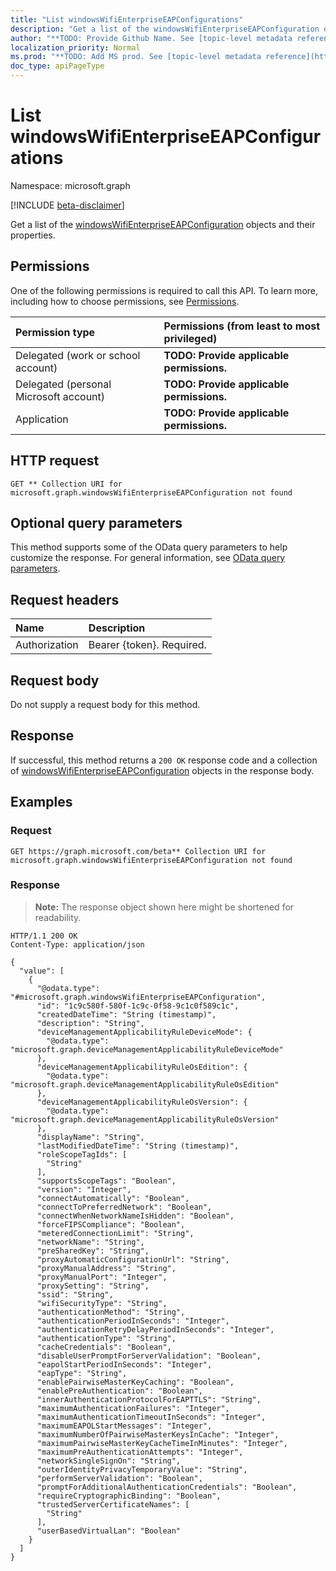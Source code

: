 ```yaml
---
title: "List windowsWifiEnterpriseEAPConfigurations"
description: "Get a list of the windowsWifiEnterpriseEAPConfiguration objects and their properties."
author: "**TODO: Provide Github Name. See [topic-level metadata reference](https://msgo.azurewebsites.net/add/document/guidelines/metadata.html#topic-level-metadata)**"
localization_priority: Normal
ms.prod: "**TODO: Add MS prod. See [topic-level metadata reference](https://msgo.azurewebsites.net/add/document/guidelines/metadata.html#topic-level-metadata)**"
doc_type: apiPageType
---
```


# List windowsWifiEnterpriseEAPConfigurations
Namespace: microsoft.graph

[!INCLUDE [beta-disclaimer](../../includes/beta-disclaimer.md)]

Get a list of the [windowsWifiEnterpriseEAPConfiguration](../resources/windowswifienterpriseeapconfiguration.md) objects and their properties.

## Permissions
One of the following permissions is required to call this API. To learn more, including how to choose permissions, see [Permissions](/graph/permissions-reference).

|Permission type|Permissions (from least to most privileged)|
|:---|:---|
|Delegated (work or school account)|**TODO: Provide applicable permissions.**|
|Delegated (personal Microsoft account)|**TODO: Provide applicable permissions.**|
|Application|**TODO: Provide applicable permissions.**|

## HTTP request

<!-- {
  "blockType": "ignored"
}
-->
``` http
GET ** Collection URI for microsoft.graph.windowsWifiEnterpriseEAPConfiguration not found
```

## Optional query parameters
This method supports some of the OData query parameters to help customize the response. For general information, see [OData query parameters](/graph/query-parameters).

## Request headers
|Name|Description|
|:---|:---|
|Authorization|Bearer {token}. Required.|

## Request body
Do not supply a request body for this method.

## Response

If successful, this method returns a `200 OK` response code and a collection of [windowsWifiEnterpriseEAPConfiguration](../resources/windowswifienterpriseeapconfiguration.md) objects in the response body.

## Examples

### Request
<!-- {
  "blockType": "request",
  "name": "list_windowswifienterpriseeapconfiguration"
}
-->
``` http
GET https://graph.microsoft.com/beta** Collection URI for microsoft.graph.windowsWifiEnterpriseEAPConfiguration not found
```


### Response
>**Note:** The response object shown here might be shortened for readability.
<!-- {
  "blockType": "response",
  "truncated": true,
  "@odata.type": "Collection(microsoft.graph.windowsWifiEnterpriseEAPConfiguration)"
}
-->
``` http
HTTP/1.1 200 OK
Content-Type: application/json

{
  "value": [
    {
      "@odata.type": "#microsoft.graph.windowsWifiEnterpriseEAPConfiguration",
      "id": "1c9c580f-580f-1c9c-0f58-9c1c0f589c1c",
      "createdDateTime": "String (timestamp)",
      "description": "String",
      "deviceManagementApplicabilityRuleDeviceMode": {
        "@odata.type": "microsoft.graph.deviceManagementApplicabilityRuleDeviceMode"
      },
      "deviceManagementApplicabilityRuleOsEdition": {
        "@odata.type": "microsoft.graph.deviceManagementApplicabilityRuleOsEdition"
      },
      "deviceManagementApplicabilityRuleOsVersion": {
        "@odata.type": "microsoft.graph.deviceManagementApplicabilityRuleOsVersion"
      },
      "displayName": "String",
      "lastModifiedDateTime": "String (timestamp)",
      "roleScopeTagIds": [
        "String"
      ],
      "supportsScopeTags": "Boolean",
      "version": "Integer",
      "connectAutomatically": "Boolean",
      "connectToPreferredNetwork": "Boolean",
      "connectWhenNetworkNameIsHidden": "Boolean",
      "forceFIPSCompliance": "Boolean",
      "meteredConnectionLimit": "String",
      "networkName": "String",
      "preSharedKey": "String",
      "proxyAutomaticConfigurationUrl": "String",
      "proxyManualAddress": "String",
      "proxyManualPort": "Integer",
      "proxySetting": "String",
      "ssid": "String",
      "wifiSecurityType": "String",
      "authenticationMethod": "String",
      "authenticationPeriodInSeconds": "Integer",
      "authenticationRetryDelayPeriodInSeconds": "Integer",
      "authenticationType": "String",
      "cacheCredentials": "Boolean",
      "disableUserPromptForServerValidation": "Boolean",
      "eapolStartPeriodInSeconds": "Integer",
      "eapType": "String",
      "enablePairwiseMasterKeyCaching": "Boolean",
      "enablePreAuthentication": "Boolean",
      "innerAuthenticationProtocolForEAPTTLS": "String",
      "maximumAuthenticationFailures": "Integer",
      "maximumAuthenticationTimeoutInSeconds": "Integer",
      "maximumEAPOLStartMessages": "Integer",
      "maximumNumberOfPairwiseMasterKeysInCache": "Integer",
      "maximumPairwiseMasterKeyCacheTimeInMinutes": "Integer",
      "maximumPreAuthenticationAttempts": "Integer",
      "networkSingleSignOn": "String",
      "outerIdentityPrivacyTemporaryValue": "String",
      "performServerValidation": "Boolean",
      "promptForAdditionalAuthenticationCredentials": "Boolean",
      "requireCryptographicBinding": "Boolean",
      "trustedServerCertificateNames": [
        "String"
      ],
      "userBasedVirtualLan": "Boolean"
    }
  ]
}
```

